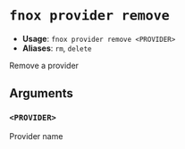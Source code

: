 # `fnox provider remove`

- **Usage**: `fnox provider remove <PROVIDER>`
- **Aliases**: `rm`, `delete`

Remove a provider

## Arguments

### `<PROVIDER>`

Provider name
